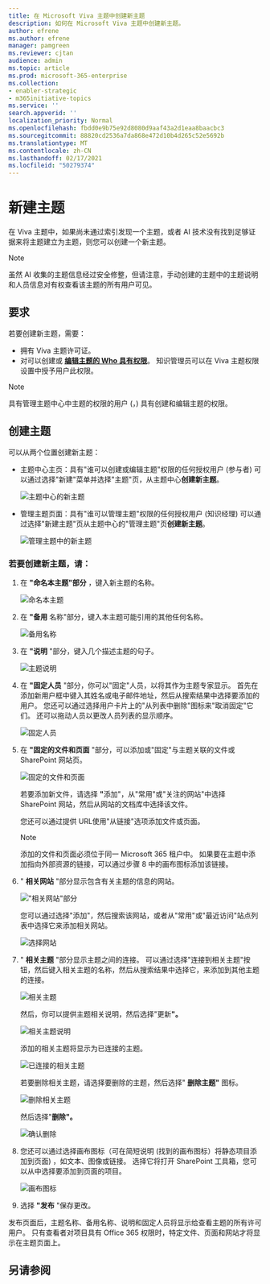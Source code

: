```yaml
---
title: 在 Microsoft Viva 主题中创建新主题
description: 如何在 Microsoft Viva 主题中创建新主题。
author: efrene
ms.author: efrene
manager: pamgreen
ms.reviewer: cjtan
audience: admin
ms.topic: article
ms.prod: microsoft-365-enterprise
ms.collection:
- enabler-strategic
- m365initiative-topics
ms.service: ''
search.appverid: ''
localization_priority: Normal
ms.openlocfilehash: fbdd0e9b75e92d8080d9aaf43a2d1eaa8baacbc3
ms.sourcegitcommit: 88820cd2536a7da868e472d10b4d265c52e5692b
ms.translationtype: MT
ms.contentlocale: zh-CN
ms.lasthandoff: 02/17/2021
ms.locfileid: "50279374"
---
```

# <a name="create-a-new-topic"></a>新建主题 

在 Viva 主题中，如果尚未通过索引发现一个主题，或者 AI 技术没有找到足够证据来将主题建立为主题，则您可以创建一个新主题。

> [!Note] 
> 虽然 AI 收集的主题信息经过安全修整，[](topic-experiences-security-trimming.md)但请注意，手动创建的主题中的主题说明和人员信息对有权查看该主题的所有用户可见。 


## <a name="requirements"></a>要求

若要创建新主题，需要：
- 拥有 Viva 主题许可证。
- 对可以创建或 [**编辑主题的 Who 具有权限**](https://docs.microsoft.com/microsoft-365/knowledge/topic-experiences-user-permissions)。 知识管理员可以在 Viva 主题权限设置中授予用户此权限。 

> [!Note] 
> 具有管理主题中心中主题的权限的用户 (，) 具有创建和编辑主题的权限。

## <a name="to-create-a-topic"></a>创建主题

可以从两个位置创建新主题：

- 主题中心主页：具有"谁可以创建或编辑主题"权限的任何授权用户 (参与者) 可以通过选择"新建"菜单并选择"主题"页，从主题中心<b>创建新</b><b>主题</b>。</br> 

    ![主题中心的新主题](../media/knowledge-management/new-topic.png) </br> 

- 管理主题页面：具有"谁可以管理主题"权限的任何授权用户 (知识经理) 可以通过选择"新建主题"页从主题中心的"管理主题"页<b>创建新主题</b>。</br> 

    ![管理主题中的新主题](../media/knowledge-management/new-topic-topic-center.png) </br> 

### <a name="to-create-a-new-topic"></a>若要创建新主题，请：

1. 在 **"命名本主题"部分** ，键入新主题的名称。

    ![命名本主题](../media/knowledge-management/k-new-topic-page.png) </br> 


2. 在 <b>"备用</b> 名称"部分，键入本主题可能引用的其他任何名称。 

    ![备用名称](../media/knowledge-management/alt-names.png) </br> 
3. 在 <b>"说明</b> "部分，键入几个描述主题的句子。 

    ![主题说明](../media/knowledge-management/description.png)</br>

4. 在 <b>"固定人员</b> "部分，你可以"固定"人员，以将其作为主题专家显示。 首先在添加新用户框中键入其姓名或电子邮件地址，<b></b>然后从搜索结果中选择要添加的用户。 您还可以通过选择用户卡片上的"从列表中删除"<b></b>图标来"取消固定"它们。 还可以拖动人员以更改人员列表的显示顺序。
 
    ![固定人员](../media/knowledge-management/pinned-people.png)</br>


5. 在 <b>"固定的文件和页面</b> "部分，可以添加或"固定"与主题关联的文件或 SharePoint 网站页。

   ![固定的文件和页面](../media/knowledge-management/pinned-files-and-pages.png)</br>
 
    若要添加新文件，请选择 <b>"</b>添加"，从"常用"或"关注的网站"中选择 SharePoint 网站，然后从网站的文档库中选择该文件。

    您还可以通过提供 URL<b></b>使用"从链接"选项添加文件或页面。 

    > [!Note] 
    > 添加的文件和页面必须位于同一 Microsoft 365 租户中。 如果要在主题中添加指向外部资源的链接，可以通过步骤 8 中的画布图标添加该链接。


6.  " <b>相关网站</b> "部分显示包含有关主题的信息的网站。 

    !["相关网站"部分](../media/knowledge-management/related-sites.png)</br>

    您可以通过选择"添加"，然后搜索<b></b>该网站，或者从"常用"或"最近访问"站点列表中选择它来添加相关网站。</br>
    
    ![选择网站](../media/knowledge-management/sites.png)</br>

7. " <b>相关主题</b> "部分显示主题之间的连接。 可以通过选择"连接到相关主题"按钮，然后键入相关<b></b>主题的名称，然后从搜索结果中选择它，来添加到其他主题的连接。 

   ![相关主题](../media/knowledge-management/related-topic.png)</br>  

    然后，你可以提供主题相关说明，然后选择"更新<b>"。</b></br>

   ![相关主题说明](../media/knowledge-management/related-topics-update.png)</br> 

   添加的相关主题将显示为已连接的主题。

   ![已连接的相关主题](../media/knowledge-management/related-topics-final.png)</br> 

   若要删除相关主题，请选择要删除的主题，然后选择" <b>删除主题"</b> 图标。</br>
 
   ![删除相关主题](../media/knowledge-management/remove-related.png)</br>  

   然后选择"<b>删除"。</b></br>

   ![确认删除](../media/knowledge-management/remove-related-confirm.png)</br> 
     
 


8. 您还可以通过选择画布图标（可在简短说明 (找到的画布图标）将静态项目添加到页面) ，如文本、图像或链接。 选择它将打开 SharePoint 工具箱，您可以从中选择要添加到页面的项目。

   ![画布图标](../media/knowledge-management/webpart-library.png)</br> 


9. 选择 **"发布** "保存更改。 

发布页面后，主题名称、备用名称、说明和固定人员将显示给查看主题的所有许可用户。 只有查看者对项目具有 Office 365 权限时，特定文件、页面和网站才将显示在主题页面上。 



## <a name="see-also"></a>另请参阅



  






